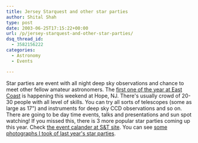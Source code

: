 ```yaml
---
title: Jersey Starquest and other star parties
author: Shital Shah
type: post
date: 2003-06-25T17:15:22+00:00
url: /p/jersey-starquest-and-other-star-parties/
dsq_thread_id:
  - 3582156222
categories:
  - Astronomy
  - Events

---
```

Star parties are event with all night deep sky observations and chance to meet other fellow amateur astronomers. The [first one of the year at East Coast][1] is happening this weekend at Hope, NJ. There's usually crowd of 20-30 people with all level of skills. You can try all sorts of telescopes (some as large as 17") and instruments for deep sky CCD observations and so on. There are going to be day time events, talks and presentations and sun spot watching! If you missed this, there is 3 more popular star parties coming up this year. Check [the event calander at S&T site][2]. You can see [some photographs I took of last year's star parties][3].

 [1]: http://www.princetonastronomy.org/
 [2]: http://skyandtelescope.com/resources/calendar/
 [3]: http://www.dotphoto.com/go.asp?l=sytel&AID=421285&Pres=Y